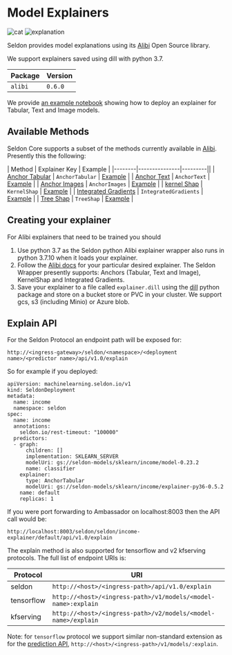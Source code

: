 # Model Explainers

![cat](cat.png)
![explanation](cat_explanation.png)

Seldon provides model explanations using its [Alibi](https://github.com/SeldonIO/alibi)  Open Source library.

We support explainers saved using dill with python 3.7.

| Package | Version |
| ------ | ----- |
| `alibi` | `0.6.0` |


We provide [an example notebook](../examples/explainer_examples.html) showing how to deploy an explainer for Tabular, Text and Image models.


## Available Methods

Seldon Core supports a subset of the methods currently available in [Alibi](https://github.com/SeldonIO/alibi). Presently this the following:


| Method | Explainer Key | Example |
|--------|---------------|---------||
| [Anchor Tabular](https://docs.seldon.io/projects/alibi/en/latest/methods/Anchors.html) | `AnchorTabular` | [Example](https://docs.seldon.io/projects/seldon-core/en/latest/examples/explainer_examples.html#Income-Prediction-Model-with-Anchors-Explainer) |
| [Anchor Text](https://docs.seldon.io/projects/alibi/en/latest/methods/Anchors.html) | `AnchorText` | [Example](https://docs.seldon.io/projects/seldon-core/en/latest/examples/explainer_examples.html#Movie-Sentiment-Model) |
| [Anchor Images](https://docs.seldon.io/projects/alibi/en/latest/methods/Anchors.html) | `AnchorImages` | [Example](https://docs.seldon.io/projects/seldon-core/en/latest/examples/explainer_examples.html#Tensorflow-CIFAR10-Model) |
| [kernel Shap](https://docs.seldon.io/projects/alibi/en/latest/methods/KernelSHAP.html) | `KernelShap` | [Example](https://docs.seldon.io/projects/seldon-core/en/latest/examples/explainer_examples.html#Wine-Prediction-Model-with-Shap-Explainer) |
| [Integrated Gradients](https://docs.seldon.io/projects/alibi/en/latest/methods/IntegratedGradients.html) | `IntegratedGradients` | [Example](https://docs.seldon.io/projects/seldon-core/en/latest/examples/explainer_examples.html#MNIST-Model-with-Integrated-Gradients-Explainer) |
| [Tree Shap](https://docs.seldon.io/projects/alibi/en/latest/methods/TreeSHAP.html) | `TreeShap` | [Example](https://docs.seldon.io/projects/seldon-core/en/latest/examples/explainer_examples.html#XGBoost-Model-with-TreeShap-Explainer) |

## Creating your explainer

For Alibi explainers that need to be trained you should

 1. Use python 3.7 as the Seldon python Alibi explainer wrapper also runs in python 3.7.10 when it loads your explainer.
 1. Follow the [Alibi docs](https://docs.seldon.io/projects/alibi/en/latest/index.html) for your particular desired explainer. The Seldon Wrapper presently supports: Anchors (Tabular, Text and Image), KernelShap and Integrated Gradients.
 1. Save your explainer to a file called `explainer.dill` using the [dill](https://pypi.org/project/dill/) python package and store on a bucket store or PVC in your cluster. We support gcs, s3 (including Minio) or Azure blob.


## Explain API

For the Seldon Protocol an endpoint path will be exposed for:

```
http://<ingress-gateway>/seldon/<namespace>/<deployment name>/<predictor name>/api/v1.0/explain
```

So for example if you deployed:

```
apiVersion: machinelearning.seldon.io/v1
kind: SeldonDeployment
metadata:
  name: income
  namespace: seldon
spec:
  name: income
  annotations:
    seldon.io/rest-timeout: "100000"
  predictors:
  - graph:
      children: []
      implementation: SKLEARN_SERVER
      modelUri: gs://seldon-models/sklearn/income/model-0.23.2
      name: classifier
    explainer:
      type: AnchorTabular
      modelUri: gs://seldon-models/sklearn/income/explainer-py36-0.5.2
    name: default
    replicas: 1
```

If you were port forwarding to Ambassador on localhost:8003 then the API call would be:

```
http://localhost:8003/seldon/seldon/income-explainer/default/api/v1.0/explain
```

The explain method is also supported for tensorflow and v2 kfserving protocols. The full list of endpoint URIs is:

| Protocol | URI |
| ------ | ----- |
| seldon | `http://<host>/<ingress-path>/api/v1.0/explain` |
| tensorflow | `http://<host>/<ingress-path>/v1/models/<model-name>:explain` |
| kfserving | `http://<host>/<ingress-path>/v2/models/<model-name>/explain` |


Note: for `tensorflow` protocol we support similar non-standard extension as for the [prediction API](../graph/protocols.md#rest-and-grpc-tensorflow-protocol), `http://<host>/<ingress-path>/v1/models/:explain`.
